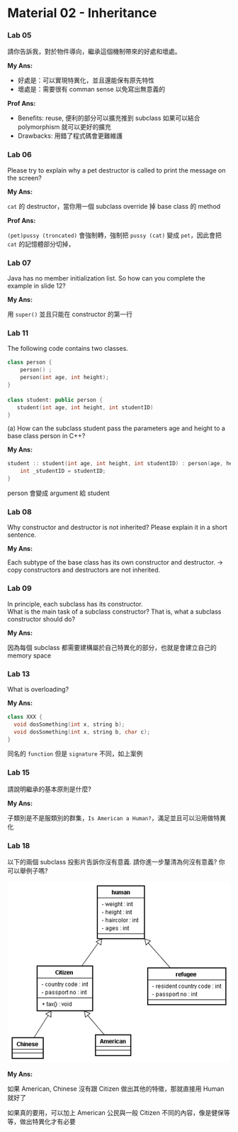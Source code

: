 # Material 02 - Inheritance

### Lab 05

請你告訴我，對於物件導向，繼承這個機制帶來的好處和壞處。

**My Ans:**
- 好處是：可以實現特異化，並且還能保有原先特性
- 壞處是：需要很有 comman sense 以免寫出無意義的

**Prof Ans:**
- Benefits: reuse, 便利的部分可以擴充推到 subclass 如果可以結合 polymorphism 就可以更好的擴充
- Drawbacks: 用錯了程式碼會更難維護

### Lab 06

Please try to explain why a pet destructor is called to print the message on the screen?

**My Ans:**

`cat` 的 destructor，當你用一個 subclass override 掉 base class 的 method

**Prof Ans:**

`(pet)pussy (troncated)` 會強制轉，強制把 `pussy (cat)` 變成 `pet`，因此會把 `cat` 的記憶體部分切掉，


### Lab 07

Java has no member initialization list. So how can you complete the example in slide 12?

**My Ans:**

用 `super()` 並且只能在 constructor 的第一行


### Lab 11

The following code contains two classes.

```cpp
class person {
    person() ;
    person(int age, int height);
}

class student: public person {
   student(int age, int height, int studentID)   
}
```

(a) How can the subclass student pass the parameters age and height to a base class person in C++?


**My Ans:**

```cpp
student :: student(int age, int height, int studentID) : person(age, height)  {
    int _studentID = studentID;
}
```

person 會變成 argument 給 student


### Lab 08

Why constructor and destructor is not inherited? Please explain it in a short sentence.

**My Ans:**

Each subtype of the base class has its own constructor and destructor. -> copy constructors and destructors are not inherited.


### Lab 09

In principle, each subclass has its constructor.   
What is the main task of a subclass constructor? That is, what a subclass constructor should do?

**My Ans:**

因為每個 subclass 都需要建構屬於自己特異化的部分，也就是會建立自己的 memory space


### Lab 13

What is overloading?


**My Ans:**

```cpp
class XXX {
  void dosSomething(int x, string b);
  void dosSomething(int x, string b, char c);
}
```

同名的 `function` 但是 `signature` 不同，如上案例

### Lab 15

請說明繼承的基本原則是什麼?

**My Ans:**

子類別是不是服類別的群集，`Is American a Human?`，滿足並且可以沿用做特異化


### Lab 18

以下的兩個 subclass 投影片告訴你沒有意義. 請你進一步釐清為何沒有意義? 你可以舉例子嗎?

![](../../materials/02_inheritance/imgs/01.png)

**My Ans:**

如果 American, Chinese 沒有跟 Citizen 做出其他的特徵，那就直接用 Human 就好了

如果真的要用，可以加上 American 公民與一般 Citizen 不同的內容，像是健保等等，做出特異化才有必要

